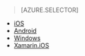> [AZURE.SELECTOR]
- [iOS](../articles/app-service-mobile-ios-get-started-push.md)
- [Android](../articles/app-service-mobile-android-get-started-push.md)
- [Windows](../articles/app-service-mobile-windows-store-dotnet-get-started-push.md)
- [Xamarin.iOS](../articles/app-service-mobile-xamarin-ios-get-started-push.md)

